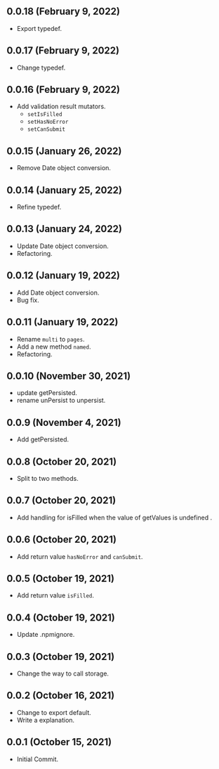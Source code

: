 ## 0.0.18 (February 9, 2022)

- Export typedef.

## 0.0.17 (February 9, 2022)

- Change typedef.

## 0.0.16 (February 9, 2022)

- Add validation result mutators.
  - `setIsFilled`
  - `setHasNoError`
  - `setCanSubmit`

## 0.0.15 (January 26, 2022)

- Remove Date object conversion.

## 0.0.14 (January 25, 2022)

- Refine typedef.

## 0.0.13 (January 24, 2022)

- Update Date object conversion.
- Refactoring.

## 0.0.12 (January 19, 2022)

- Add Date object conversion.
- Bug fix.

## 0.0.11 (January 19, 2022)

- Rename `multi` to `pages`.
- Add a new method `named`.
- Refactoring.

## 0.0.10 (November 30, 2021)

- update getPersisted.
- rename unPersist to unpersist.

## 0.0.9 (November 4, 2021)

- Add getPersisted.

## 0.0.8 (October 20, 2021)

- Split to two methods.

## 0.0.7 (October 20, 2021)

- Add handling for isFilled when the value of getValues is undefined .

## 0.0.6 (October 20, 2021)

- Add return value `hasNoError` and `canSubmit`.

## 0.0.5 (October 19, 2021)

- Add return value `isFilled`.

## 0.0.4 (October 19, 2021)

- Update .npmignore.

## 0.0.3 (October 19, 2021)

- Change the way to call storage.

## 0.0.2 (October 16, 2021)

- Change to export default.
- Write a explanation.

## 0.0.1 (October 15, 2021)

- Initial Commit.
